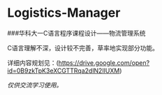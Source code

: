 # Logistics-Manager
###华科大一C语言程序课程设计——物流管理系统

C语言理解不深，设计较不完善，草率地实现部分功能。

详细内容规划见：(https://drive.google.com/open?id=0B9zkTpK3eXCGTTRqa2dlN2lIUXM)

*仅供交流学习使用。*